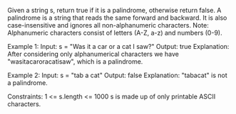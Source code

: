 Given a string s, return true if it is a palindrome, otherwise return false.
A palindrome is a string that reads the same forward and backward. It is also case-insensitive and ignores all non-alphanumeric characters.
Note: Alphanumeric characters consist of letters (A-Z, a-z) and numbers (0-9).

Example 1:
Input: s = "Was it a car or a cat I saw?"
Output: true
Explanation: After considering only alphanumerical characters we have "wasitacaroracatisaw", which is a palindrome.

Example 2:
Input: s = "tab a cat"
Output: false
Explanation: "tabacat" is not a palindrome.

Constraints:
1 <= s.length <= 1000
s is made up of only printable ASCII characters.